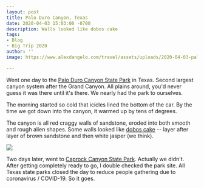 ```yaml
---
layout: post
title: Palo Duro Canyon, Texas
date: 2020-04-03 15:03:00 -0700
description: Walls looked like dobos cake
tags:
- Blog
- Big Trip 2020
author: ''
image: https://www.alexdangelo.com/travel/assets/uploads/2020-04-03-palo-duro-canyon-dobos-cake-walls.jpg

---
```

Went one day to the [Palo Duro Canyon State Park](https://tpwd.texas.gov/state-parks/palo-duro-canyon) in Texas. Second largest canyon system after the Grand Canyon. All plains around, you'd never guess it was there until it's there. We nearly had the park to ourselves.

The morning started so cold that icicles lined the bottom of the car. By the time we got down into the canyon, it warmed up by tens of degrees.

The canyon is all red craggy walls of sandstone, eroded into both smooth and rough alien shapes. Some walls looked like [dobos cake](https://en.wikipedia.org/wiki/Dobos_torte) -- layer after layer of brown sandstone and then white jasper (we think).

![](https://www.alexdangelo.com/travel/assets/uploads/2020-04-03-palo-duro-canyon-rock-garden-pano.jpg)

Two days later, went to [Caprock Canyon State Park](https://tpwd.texas.gov/state-parks/caprock-canyons). Actually we didn't. After getting completely ready to go, I double checked the park site. All Texas state parks closed the day to reduce people gathering due to coronavirus / COVID-19. So it goes.